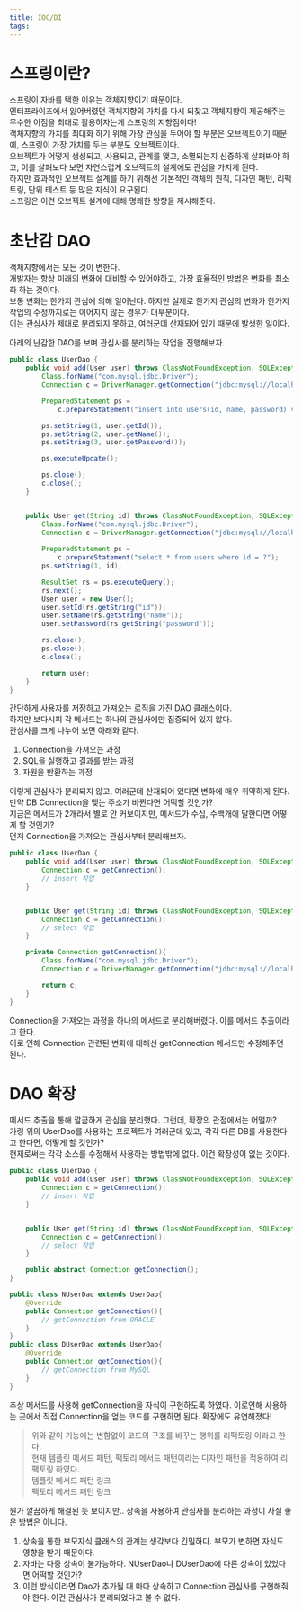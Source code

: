 ```yaml
---
title: IOC/DI
tags:
---
```


# 스프링이란?
스프링이 자바를 택한 이유는 객체지향이기 때문이다.  
엔터프라이즈에서 잃어버렸던 객체지향의 가치를 다시 되찾고 객체지향이 제공해주는 무수한 이점을 최대로 활용하자는게 스프링의 지향점이다!  
객체지향의 가치를 최대화 하기 위해 가장 관심을 두어야 할 부분은 오브젝트이기 때문에, 스프링이 가장 가치를 두는 부분도 오브젝트이다.  
오브젝트가 어떻게 생성되고, 사용되고, 관계를 맺고, 소멸되는지 신중하게 살펴봐야 하고, 이를 살펴보다 보면 자연스럽게 오브젝트의 설계에도 관심을 가지게 된다.  
하지만 효과적인 오브젝트 설계를 하기 위해선 기본적인 객체의 원칙, 디자인 패턴, 리팩토링, 단위 테스트 등 많은 지식이 요구된다.  
스프링은 이런 오브젝트 설계에 대해 명쾌한 방향을 제시해준다.  

# 초난감 DAO
객체지향에서는 모든 것이 변한다.  
개발자는 항상 미래의 변화에 대비할 수 있어야하고, 가장 효율적인 방법은 변화를 최소화 하는 것이다.  
보통 변화는 한가지 관심에 의해 일어난다. 하지만 실제로 한가지 관심의 변화가 한가지 작업의 수정까지로는 이어지지 않는 경우가 대부분이다.  
이는 관심사가 제대로 분리되지 못하고, 여러군데 산재되어 있기 때문에 발생한 일이다.  

아래의 난감한 DAO를 보며 관심사를 분리하는 작업을 진행해보자.  

```java
public class UserDao {
	public void add(User user) throws ClassNotFoundException, SQLException {
		Class.forName("com.mysql.jdbc.Driver");
		Connection c = DriverManager.getConnection("jdbc:mysql://localhost/springbook?characterEncoding=UTF-8", "spring", "book");

		PreparedStatement ps = 
            c.prepareStatement("insert into users(id, name, password) values(?,?,?)");

		ps.setString(1, user.getId());
		ps.setString(2, user.getName());
		ps.setString(3, user.getPassword());

		ps.executeUpdate();

		ps.close();
		c.close();
	}


	public User get(String id) throws ClassNotFoundException, SQLException {
		Class.forName("com.mysql.jdbc.Driver");
		Connection c = DriverManager.getConnection("jdbc:mysql://localhost/springbook?characterEncoding=UTF-8", "spring", "book");
		
        PreparedStatement ps = 
            c.prepareStatement("select * from users where id = ?");
		ps.setString(1, id);

		ResultSet rs = ps.executeQuery();
		rs.next();
		User user = new User();
		user.setId(rs.getString("id"));
		user.setName(rs.getString("name"));
		user.setPassword(rs.getString("password"));

		rs.close();
		ps.close();
		c.close();

		return user;
	}
}
```

간단하게 사용자를 저장하고 가져오는 로직을 가진 DAO 클래스이다.  
하지만 보다시피 각 메서드는 하나의 관심사에만 집중되어 있지 않다.  
관심사를 크게 나누어 보면 아래와 같다.  
1. Connection을 가져오는 과정
2. SQL을 실행하고 결과를 받는 과정
3. 자원을 반환하는 과정

이렇게 관심사가 분리되지 않고, 여러군데 산재되어 있다면 변화에 매우 취약하게 된다.  
만약 DB Connection을 맺는 주소가 바뀐다면 어떡할 것인가?  
지금은 메서드가 2개라서 별로 안 커보이지만, 메서드가 수십, 수백개에 달한다면 어떻게 할 것인가?  
먼저 Connection을 가져오는 관심사부터 분리해보자.  

```java
public class UserDao {
	public void add(User user) throws ClassNotFoundException, SQLException {
		Connection c = getConnection();
		// insert 작업
	}


	public User get(String id) throws ClassNotFoundException, SQLException {	
		Connection c = getConnection();
		// select 작업
	}

    private Connection getConnection(){
        Class.forName("com.mysql.jdbc.Driver");
		Connection c = DriverManager.getConnection("jdbc:mysql://localhost/springbook?characterEncoding=UTF-8", "spring", "book");

        return c;
    }
}
```

Connection을 가져오는 과정을 하나의 메서드로 분리해버렸다. 이를 메서드 추출이라고 한다.  
이로 인해 Connection 관련된 변화에 대해선 getConnection 메서드만 수정해주면 된다.  

# DAO 확장
메서드 추출을 통해 깔끔하게 관심을 분리했다. 그런데, 확장의 관점에서는 어떨까?  
가령 위의 UserDao를 사용하는 프로젝트가 여러군데 있고, 각각 다른 DB를 사용한다고 한다면, 어떻게 할 것인가?  
현재로써는 각각 소스를 수정해서 사용하는 방법밖에 없다. 이건 확장성이 없는 것이다.  

```java
public class UserDao {
	public void add(User user) throws ClassNotFoundException, SQLException {
		Connection c = getConnection();
        // insert 작업
	}


	public User get(String id) throws ClassNotFoundException, SQLException {	
		Connection c = getConnection();
        // select 작업
	}

    public abstract Connection getConnection();
}

public class NUserDao extends UserDao{
    @Override
    public Connection getConnection(){
        // getConnection from ORACLE
    }
}
public class DUserDao extends UserDao{
    @Override
    public Connection getConnection(){
        // getConnection from MySQL
    }
}
```

추상 메서드를 사용해 getConnection을 자식이 구현하도록 하였다. 이로인해 사용하는 곳에서 직접 Connection을 얻는 코드를 구현하면 된다. 확장에도 유연해졌다!  
> 위와 같이 기능에는 변함없이 코드의 구조를 바꾸는 행위를 리팩토링 이라고 한다.  
현재 템플릿 메서드 패턴, 팩토리 메서드 패턴이라는 디자인 패턴을 적용하여 리팩토링 하였다.  
템플릿 메서드 패턴 링크  
팩토리 메서드 패턴 링크  

뭔가 깔끔하게 해결된 듯 보이지만.. 상속을 사용하여 관심사를 분리하는 과정이 사실 좋은 방법은 아니다.  
1. 상속을 통한 부모자식 클래스의 관계는 생각보다 긴밀하다. 부모가 변하면 자식도 영향을 받기 때문이다.  
2. 자바는 다중 상속이 불가능하다. NUserDao나 DUserDao에 다른 상속이 있었다면 어떡할 것인가?  
3. 이런 방식이라면 Dao가 추가될 때 마다 상속하고 Connection 관심사를 구현해줘야 한다. 이건 관심사가 분리되었다고 볼 수 없다.  